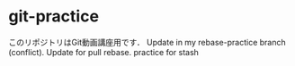 # git-practice
このリポジトリはGit動画講座用です．
Update in my rebase-practice branch (conflict).
Update for pull rebase.
practice for stash
